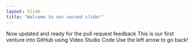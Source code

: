 ```yaml
---
layout: Slide
title: "Welcome to our second slide!"
---
```

Now updated and ready for the pull request feedback
This is our first venture into GitHub using Video Studio Code
Use the left arrow to go back!